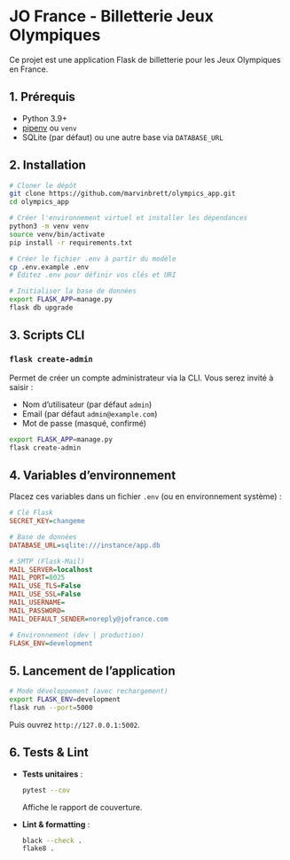 # JO France - Billetterie Jeux Olympiques

Ce projet est une application Flask de billetterie pour les Jeux Olympiques en France.

## 1. Prérequis

- Python 3.9+
- [pipenv](https://pipenv.pypa.io/) ou `venv`
- SQLite (par défaut) ou une autre base via `DATABASE_URL`

## 2. Installation

```bash
# Cloner le dépôt
git clone https://github.com/marvinbrett/olympics_app.git
cd olympics_app

# Créer l'environnement virtuel et installer les dépendances
python3 -m venv venv
source venv/bin/activate
pip install -r requirements.txt

# Créer le fichier .env à partir du modèle
cp .env.example .env
# Éditez .env pour définir vos clés et URI

# Initialiser la base de données
export FLASK_APP=manage.py
flask db upgrade
```

## 3. Scripts CLI

### `flask create-admin`

Permet de créer un compte administrateur via la CLI. Vous serez invité à saisir :

- Nom d’utilisateur (par défaut `admin`)
- Email (par défaut `admin@example.com`)
- Mot de passe (masqué, confirmé)

```bash
export FLASK_APP=manage.py
flask create-admin
```

## 4. Variables d’environnement

Placez ces variables dans un fichier `.env` (ou en environnement système) :

```ini
# Clé Flask
SECRET_KEY=changeme

# Base de données
DATABASE_URL=sqlite:///instance/app.db

# SMTP (Flask-Mail)
MAIL_SERVER=localhost
MAIL_PORT=8025
MAIL_USE_TLS=False
MAIL_USE_SSL=False
MAIL_USERNAME=
MAIL_PASSWORD=
MAIL_DEFAULT_SENDER=noreply@jofrance.com

# Environnement (dev | production)
FLASK_ENV=development
```

## 5. Lancement de l’application

```bash
# Mode développement (avec rechargement)
export FLASK_ENV=development
flask run --port=5000
```

Puis ouvrez `http://127.0.0.1:5002`.

## 6. Tests & Lint

- **Tests unitaires** :
  ```bash
  pytest --cov
  ```
  Affiche le rapport de couverture.

- **Lint & formatting** :
  ```bash
  black --check .
  flake8 .
  ```


